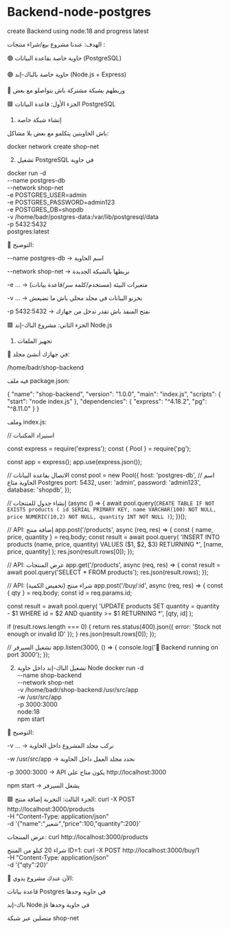 

# Backend-node-postgres
create Backend using node:18 and progress latest

الهدف: عندنا مشروع بيع/شراء منتجات :

🟢 حاوية خاصة بقاعدة البيانات (PostgreSQL)

🟢 حاوية خاصة بالباك-إند (Node.js + Express)

🔗 وربطهم بشبكة مشتركة باش يتواصلو مع بعض

🟩 الجزء الأول: قاعدة البيانات PostgreSQL
1. إنشاء شبكة خاصة

باش الحاويتين يتكلمو مع بعض بلا مشاكل:



docker network create shop-net


2. تشغيل PostgreSQL في حاوية

docker run -d \
  --name postgres-db \
  --network shop-net \
  -e POSTGRES_USER=admin \
  -e POSTGRES_PASSWORD=admin123 \
  -e POSTGRES_DB=shopdb \
  -v /home/badr/postgres-data:/var/lib/postgresql/data \
  -p 5432:5432 \
  postgres:latest


📌 التوضيح:

--name postgres-db → اسم الحاوية

--network shop-net → نربطها بالشبكة الجديدة

-e ... → متغيرات البيئة (مستخدم/كلمة سر/قاعدة بيانات)

-v ... → نخزنو البيانات في مجلد محلي باش ما تضيعش

-p 5432:5432 → نفتح المنفذ باش تقدر تدخل من جهازك


🟩 الجزء الثاني: مشروع الباك-إند Node.js
1. تجهيز الملفات

📂 في جهازك أنشئ مجلد:


/home/badr/shop-backend



فيه ملف package.json:

{
  "name": "shop-backend",
  "version": "1.0.0",
  "main": "index.js",
  "scripts": {
    "start": "node index.js"
  },
  "dependencies": {
    "express": "^4.18.2",
    "pg": "^8.11.0"
  }
}


وملف index.js:

// استيراد المكتبات

const express = require('express');
const { Pool } = require('pg');

const app = express();
app.use(express.json());

// الاتصال بقاعدة البيانات
const pool = new Pool({
  host: 'postgres-db', // اسم الحاوية متاع Postgres
  port: 5432,
  user: 'admin',
  password: 'admin123',
  database: 'shopdb',
});

// إنشاء جدول للمنتجات
(async () => {
  await pool.query(`
    CREATE TABLE IF NOT EXISTS products (
      id SERIAL PRIMARY KEY,
      name VARCHAR(100) NOT NULL,
      price NUMERIC(10,2) NOT NULL,
      quantity INT NOT NULL
    )
  `);
})();

// API: إضافة منتج
app.post('/products', async (req, res) => {
  const { name, price, quantity } = req.body;
  const result = await pool.query(
    'INSERT INTO products (name, price, quantity) VALUES ($1, $2, $3) RETURNING *',
    [name, price, quantity]
  );
  res.json(result.rows[0]);
});

// API: عرض المنتجات
app.get('/products', async (req, res) => {
  const result = await pool.query('SELECT * FROM products');
  res.json(result.rows);
});

// API: شراء منتج (تخفيض الكمية)
app.post('/buy/:id', async (req, res) => {
  const { qty } = req.body;
  const id = req.params.id;

  const result = await pool.query(
    'UPDATE products SET quantity = quantity - $1 WHERE id = $2 AND quantity >= $1 RETURNING *',
    [qty, id]
  );

  if (result.rows.length === 0) {
    return res.status(400).json({ error: 'Stock not enough or invalid ID' });
  }
  res.json(result.rows[0]);
});

// تشغيل السيرفر
app.listen(3000, () => {
  console.log('🚀 Backend running on port 3000');
});

2. تشغيل الباك-إند داخل حاوية Node
docker run -d \
  --name shop-backend \
  --network shop-net \
  -v /home/badr/shop-backend:/usr/src/app \
  -w /usr/src/app \
  -p 3000:3000 \
  node:18 \
  npm start


📌 التوضيح:

-v ... → نركب مجلد المشروع داخل الحاوية

-w /usr/src/app → نحدد مجلد العمل داخل الحاوية

-p 3000:3000 → API يكون متاح على http://localhost:3000

npm start → يشغل السيرفر

🟩 الجزء الثالث: التجربة
إضافة منتج:
curl -X POST http://localhost:3000/products \
  -H "Content-Type: application/json" \
  -d '{"name":"شعير","price":100,"quantity":200}'

عرض المنتجات:
curl http://localhost:3000/products

شراء 20 كيلو من المنتج ID=1:
curl -X POST http://localhost:3000/buy/1 \
  -H "Content-Type: application/json" \
  -d '{"qty":20}'


🎯 الآن عندك مشروع يدوي:

قاعدة بيانات Postgres في حاوية وحدها

باك-إند Node.js في حاوية وحدها

متصلين عبر شبكة shop-net
